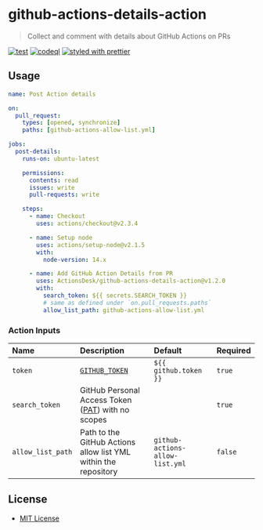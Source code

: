 # github-actions-details-action

> Collect and comment with details about GitHub Actions on PRs

[![test](https://github.com/ActionsDesk/github-actions-details-action/actions/workflows/test.yml/badge.svg)](https://github.com/ActionsDesk/github-actions-details-action/actions/workflows/test.yml) [![codeql](https://github.com/ActionsDesk/github-actions-details-action/actions/workflows/codeql.yml/badge.svg)](https://github.com/ActionsDesk/github-actions-details-action/actions/workflows/codeql.yml) [![styled with prettier](https://img.shields.io/badge/styled_with-prettier-ff69b4.svg)](https://github.com/prettier/prettier)

## Usage

```yml
name: Post Action details

on:
  pull_request:
    types: [opened, synchronize]
    paths: [github-actions-allow-list.yml]

jobs:
  post-details:
    runs-on: ubuntu-latest

    permissions:
      contents: read
      issues: write
      pull-requests: write

    steps:
      - name: Checkout
        uses: actions/checkout@v2.3.4

      - name: Setup node
        uses: actions/setup-node@v2.1.5
        with:
          node-version: 14.x

      - name: Add GitHub Action Details from PR
        uses: ActionsDesk/github-actions-details-action@v1.2.0
        with:
          search_token: ${{ secrets.SEARCH_TOKEN }}
          # same as defined under `on.pull_requests.paths`
          allow_list_path: github-actions-allow-list.yml
```

### Action Inputs

| Name              | Description                                                                                                               | Default                         | Required |
| :---------------- | :------------------------------------------------------------------------------------------------------------------------ | :------------------------------ | :------- |
| `token`           | [`GITHUB_TOKEN`](https://docs.github.com/en/actions/reference/authentication-in-a-workflow#about-the-github_token-secret) | `${{ github.token }}`           | `true`   |
| `search_token`    | GitHub Personal Access Token ([PAT]) with no scopes                                                                       |                                 | `true`   |
| `allow_list_path` | Path to the GitHub Actions allow list YML within the repository                                                           | `github-actions-allow-list.yml` | `false`  |

## License

- [MIT License](./license)

[pat]: https://docs.github.com/en/github/authenticating-to-github/creating-a-personal-access-token 'Personal Access Token'
